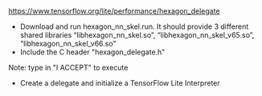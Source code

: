 ## 
https://www.tensorflow.org/lite/performance/hexagon_delegate

- Download and run hexagon_nn_skel.run. It should provide 3 different shared libraries “libhexagon_nn_skel.so”, “libhexagon_nn_skel_v65.so”, “libhexagon_nn_skel_v66.so”
- Include the C header "hexagon_delegate.h"

Note: type in "I ACCEPT" to execute

- Create a delegate and initialize a TensorFlow Lite Interpreter

```c

```


